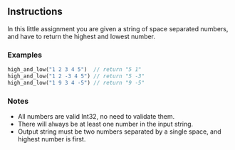 ## Instructions


In this little assignment you are given a string of space separated numbers, and have to return the highest and lowest number.

### Examples

```rust
high_and_low("1 2 3 4 5")  // return "5 1"
high_and_low("1 2 -3 4 5") // return "5 -3"
high_and_low("1 9 3 4 -5") // return "9 -5"
```

### Notes

- All numbers are valid Int32, no need to validate them.
- There will always be at least one number in the input string.
- Output string must be two numbers separated by a single space, and highest number is first.
